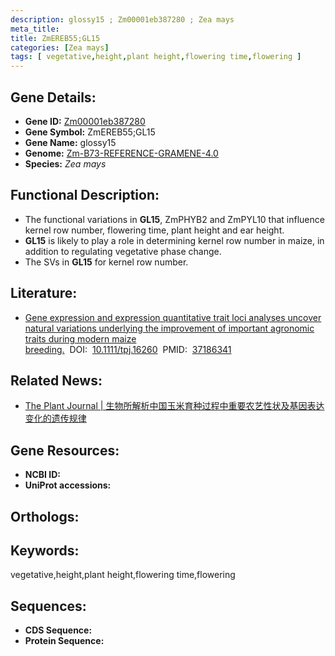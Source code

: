 ```yaml
---
description: glossy15 ; Zm00001eb387280 ; Zea mays
meta_title:
title: ZmEREB55;GL15
categories: [Zea mays]
tags: [ vegetative,height,plant height,flowering time,flowering ]
---
```


## Gene Details:
- **Gene ID:**	[Zm00001eb387280]()
- **Gene Symbol:** ZmEREB55;GL15
- **Gene Name:** glossy15
- **Genome:** [Zm-B73-REFERENCE-GRAMENE-4.0]()
- **Species:** *Zea mays*

## Functional Description:
   - The functional variations in **GL15**, ZmPHYB2 and ZmPYL10 that influence kernel row number, flowering time, plant height and ear height.
   - **GL15** is likely to play a role in determining kernel row number in maize, in addition to regulating vegetative phase change.
   - The SVs in **GL15** for kernel row number.

## Literature:
   - [Gene expression and expression quantitative trait loci analyses uncover natural variations underlying the improvement of important agronomic traits during modern maize breeding.]( https://onlinelibrary.wiley.com/doi/10.1111/tpj.16260)&nbsp;&nbsp;DOI:&nbsp;&nbsp;[10.1111/tpj.16260](https://onlinelibrary.wiley.com/doi/10.1111/tpj.16260)&nbsp;&nbsp;PMID:&nbsp;&nbsp;[37186341](https://pubmed.ncbi.nlm.nih.gov/37186341/)

## Related News:
   - [The Plant Journal | 生物所解析中国玉米育种过程中重要农艺性状及基因表达变化的遗传规律](https://mp.weixin.qq.com/s/dRmxZngr5fNrGlRzwGsPhQ)

## Gene Resources:
- **NCBI ID:** [](https://www.ncbi.nlm.nih.gov/gene/?term=)
- **UniProt accessions:** [](https://www.uniprot.org/uniprotkb//entry)

## Orthologs:

## Keywords:
vegetative,height,plant height,flowering time,flowering

## Sequences:
- **CDS Sequence:**
- **Protein Sequence:**
